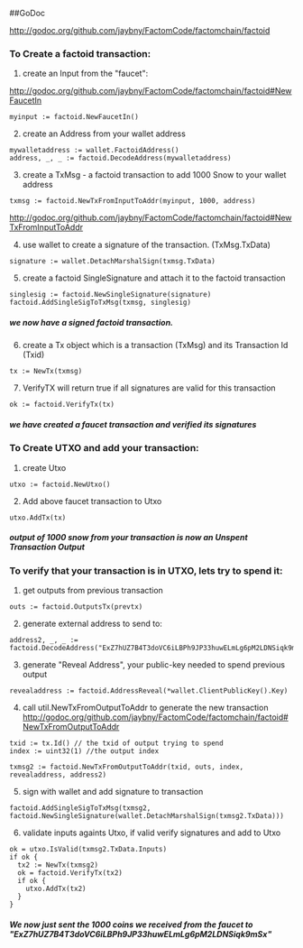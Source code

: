 ##GoDoc

http://godoc.org/github.com/jaybny/FactomCode/factomchain/factoid

### To Create a factoid transaction:

1) create an Input from the "faucet": 

http://godoc.org/github.com/jaybny/FactomCode/factomchain/factoid#NewFaucetIn
```
myinput := factoid.NewFaucetIn()
```
2) create an Address from your wallet address
```
mywalletaddress := wallet.FactoidAddress()
address, _, _ := factoid.DecodeAddress(mywalletaddress)
```
3) create a TxMsg - a factoid transaction to add 1000 Snow to your wallet address 
```
txmsg := factoid.NewTxFromInputToAddr(myinput, 1000, address)
```
http://godoc.org/github.com/jaybny/FactomCode/factomchain/factoid#NewTxFromInputToAddr

4) use wallet to create a signature of the transaction. (TxMsg.TxData)
```
signature := wallet.DetachMarshalSign(txmsg.TxData)
```
5) create a factoid SingleSignature and attach it to the factoid transaction 
```
singlesig := factoid.NewSingleSignature(signature)
factoid.AddSingleSigToTxMsg(txmsg, singlesig)
```
##### we now have a signed factoid transaction.

6) create a Tx object which is a transaction (TxMsg) and its Transaction Id (Txid)

```
tx := NewTx(txmsg)
```

7) VerifyTX will return true if all signatures are valid for this transaction 

```
ok := factoid.VerifyTx(tx)
```
##### we have created a faucet transaction and verified its signatures 

### To Create UTXO and add your transaction:
1) create Utxo 
```
utxo := factoid.NewUtxo()
```
2) Add above faucet transaction to Utxo 
```
utxo.AddTx(tx) 
```
##### output of 1000 snow from your transaction is now an Unspent Transaction Output 

### To verify that your transaction is in UTXO, lets try to spend it:

1) get outputs from previous transaction 

```
outs := factoid.OutputsTx(prevtx)
```
2) generate external address to send to:
```
address2, _, _ := factoid.DecodeAddress("ExZ7hUZ7B4T3doVC6iLBPh9JP33huwELmLg6pM2LDNSiqk9mSx")
```

3) generate "Reveal Address", your public-key needed to spend previous output 
```
revealaddress := factoid.AddressReveal(*wallet.ClientPublicKey().Key)
```

4) call util.NewTxFromOutputToAddr to generate the new transaction
http://godoc.org/github.com/jaybny/FactomCode/factomchain/factoid#NewTxFromOutputToAddr
```
txid := tx.Id() // the txid of output trying to spend
index := uint32(1) //the output index 

txmsg2 := factoid.NewTxFromOutputToAddr(txid, outs, index, revealaddress, address2)
```

5) sign with wallet and add signature to transaction  
```
factoid.AddSingleSigToTxMsg(txmsg2, factoid.NewSingleSignature(wallet.DetachMarshalSign(txmsg2.TxData)))
```

6) validate inputs againts Utxo, if valid verify signatures and add to Utxo 
```
ok = utxo.IsValid(txmsg2.TxData.Inputs)
if ok {
  tx2 := NewTx(txmsg2)
  ok = factoid.VerifyTx(tx2)
  if ok {
    utxo.AddTx(tx2)
  }
}
```
##### We now just sent the 1000 coins we received from the faucet to "ExZ7hUZ7B4T3doVC6iLBPh9JP33huwELmLg6pM2LDNSiqk9mSx"
